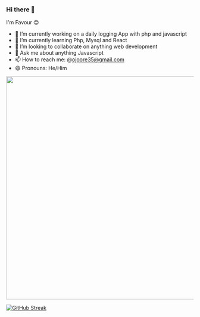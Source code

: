 ### Hi there 👋
I'm Favour 😊
<!--
**Lloyd-the-dev/Lloyd-the-dev** is a ✨ _special_ ✨ repository because its `README.md` (this file) appears on your GitHub profile.

Here are some ideas to get you started: -->

- 🔭 I’m currently working on a daily logging App with php and javascript 
- 🌱 I’m currently learning Php, Mysql and React
- 👯 I’m looking to collaborate on anything web development
- 💬 Ask me about anything Javascript
- 📫 How to reach me: @ojoore35@gmail.com
- 😄 Pronouns: He/Him

<img src="https://user-images.githubusercontent.com/74038190/240308118-6f28d73e-0d7e-4a6c-8ddf-bb24b69a71c0.gif" style="height: 600px" />


[![GitHub Streak](https://streak-stats.demolab.com?user=Lloyd-the-dev&theme=dracula)](https://git.io/streak-stats)

